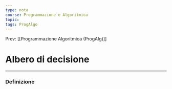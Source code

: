 ```yaml
---
type: nota
course: Programmazione e Algoritmica
topic: 
tags: ProgAlgo
---
```


Prev: [[Programmazione Algoritmica (ProgAlg)]]

# Albero di decisione
---

### Definizione